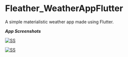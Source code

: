 # Fleather_WeatherAppFlutter

A simple materialistic weather app made using Flutter.

***App Screenshots***

[![SS](https://ibb.co/crpDZyM)]()

[![SS](https://ibb.co/7twtsXq)]()


